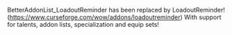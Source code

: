 BetterAddonList_LoadoutReminder has been replaced by LoadoutReminder! (https://www.curseforge.com/wow/addons/loadoutreminder)
With support for talents, addon lists, specialization and equip sets!

